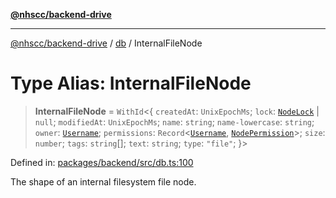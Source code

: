 [**@nhscc/backend-drive**](../../README.md)

***

[@nhscc/backend-drive](../../README.md) / [db](../README.md) / InternalFileNode

# Type Alias: InternalFileNode

> **InternalFileNode** = `WithId`\<\{ `createdAt`: `UnixEpochMs`; `lock`: [`NodeLock`](NodeLock.md) \| `null`; `modifiedAt`: `UnixEpochMs`; `name`: `string`; `name-lowercase`: `string`; `owner`: [`Username`](Username.md); `permissions`: `Record`\<[`Username`](Username.md), [`NodePermission`](NodePermission.md)\>; `size`: `number`; `tags`: `string`[]; `text`: `string`; `type`: `"file"`; \}\>

Defined in: [packages/backend/src/db.ts:100](https://github.com/nhscc/drive.api.hscc.bdpa.org/blob/718231ebbb0b386db32934d648e2479e8a0b4a18/packages/backend/src/db.ts#L100)

The shape of an internal filesystem file node.
